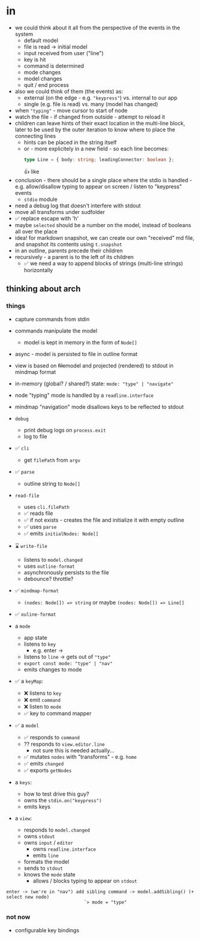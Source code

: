 # in

- we could think about it all from the perspective of the events in the system
  - default model
  - file is read -> initial model
  - input received from user ("line")
  - key is hit
  - command is determined
  - mode changes
  - model changes
  - quit / end process
- also we could think of them (the events) as:
  - external (on the edge - e.g. `"keypress"`) vs. internal to our app
  - single (e.g. file is read) vs. many (model has changed)
- when `"typing"` - move cursor to start of node
- watch the file - if changed from outside - attempt to reload it
- children can leave hints of their exact location in the multi-line block, later to be used by the outer iteration to know where to place the connecting lines
  - hints can be placed in the string itself
  - or - more explicitely in a new field - so each line becomes:
    ```ts
    type Line = { body: string; leadingConnector: boolean };
    ```
    👍 like
- conclusion - there should be a single place where the stdio is handled - e.g. allow/disallow typing to appear on screen / listen to "keypress" events
  - `stdio` module
- need a debug log that doesn't interfere with stdout
- move all transforms under sudfolder
- ✅ replace escape with 'h'
- maybe `selected` should be a number on the model, instead of booleans all over the place
- idea! for markdown snapshot, we can create our own "received" md file, and snapshot its contents using `t.snapshot`
- in an outline, parents precede their children
- recursively - a parent is to the left of its children
  - ✅ we need a way to append blocks of strings (multi-line strings) horizontally

## thinking about arch

### things

- capture commands from stdin
- commands manipulate the model
  - model is kept in memory in the form of `Node[]`
- async - model is persisted to file in outline format
- view is based on ~~file~~model and projected (rendered) to stdout in mindmap format
- in-memory (global? / shared?) state: `mode: "type" | "navigate"`
- node "typing" mode is handled by a `readline.interface`
- mindmap "navigation" mode disallows keys to be reflected to stdout

- `debug`
  - print debug logs on `process.exit`
  - log to file
- ✅ `cli`
  - get `filePath` from `argv`
- ✅ `parse`
  - outline string to `Node[]`
- `read-file`
  - uses `cli.filePath`
  - ✅ reads file
  - ✅ if not exists - creates the file and initialize it with empty outline
  - ✅ uses `parse`
  - ✅ emits `initialNodes: Node[]`
- ⌛ `write-file`
  - listens to `model.changed`
  - uses `outline-format`
  - asynchronously persists to the file
  - debounce? throttle?
- ✅ `mindmap-format`
  - `(nodes: Node[]) => string` or maybe `(nodes: Node[]) => Line[]`
- ✅ `ouline-format`
- a `mode`
  - app state
  - listens to `key`
    - e.g. enter ->
  - listens to `line` -> gets out of `"type"`
  - `export const mode: "type" | "nav"`
  - emits changes to mode
- ✅ a `keyMap`:
  - ❌ listens to `key`
  - ❌ emit `command`
  - ❌ listen to `mode`
  - ✅ key to command mapper
- ✅ a `model`
  - ✅ responds to `command`
  - ?? responds to `view.editor.line`
    - not sure this is needed actually...
  - ✅ mutates `nodes` with "transforms" - e.g. `home`
  - ✅ emits `changed`
  - ✅ exports `getNodes`
- a `keys`:
  - how to test drive this guy?
  - owns the `stdin.on("keypress")`
  - emits keys
- a `view`:
  - responds to `model.changed`
  - owns `stdout`
  - owns `input` / `editor`
    - owns `readline.interface`
    - emits `line`
  - formats the model
  - sends to `stdout`
  - knows the `mode` state
    - allows / blocks typing to appear on `stdout`

```
enter -> (we're in "nav") add sibling command -> model.addSibling() (+ select new node)
                             `> mode = "type"
```

### not now

- configurable key bindings

